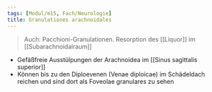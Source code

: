 ```yaml
---
tags: [Modul/m15, Fach/Neurologie]
title: Granulationes arachnoidales
---
```

> Auch: Pacchioni-Granulationen. Resorption des [[Liquor]] im [[Subarachnoidalraum]]
- Gefäßfreie Ausstülpungen der Arachnoidea im [[Sinus sagittalis superior]]
- Können bis zu den Diploevenen (Venae diploicae) im Schädeldach reichen und sind dort als Foveolae granulares zu sehen